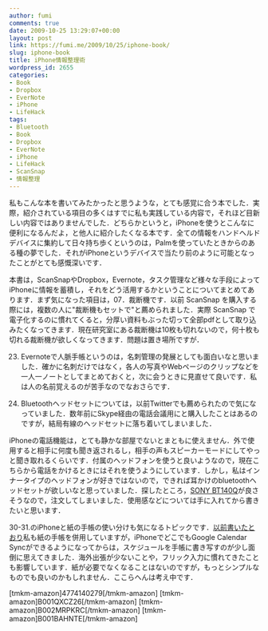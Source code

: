 ```yaml
---
author: fumi
comments: true
date: 2009-10-25 13:29:07+00:00
layout: post
link: https://fumi.me/2009/10/25/iphone-book/
slug: iphone-book
title: iPhone情報整理術
wordpress_id: 2655
categories:
- Book
- Dropbox
- EverNote
- iPhone
- LifeHack
tags:
- Bluetooth
- Book
- Dropbox
- EverNote
- iPhone
- LifeHack
- ScanSnap
- 情報整理
---
```


私もこんな本を書いてみたかったと思うような，とても感覚に合う本でした．実際，紹介されている項目の多くはすでに私も実践している内容で，それほど目新しい内容ではありませんでした．どちらかというと，iPhoneを使うとこんなに便利になるんだよ，と他人に紹介したくなる本です．全ての情報をハンドヘルドデバイスに集約して日々持ち歩くというのは，Palmを使っていたときからのある種の夢でした．それがiPhoneというデバイスで当たり前のように可能となったことがとても感慨深いです．




本書は，ScanSnapやDropbox，Evernote，タスク管理など様々な手段によってiPhoneに情報を蓄積し，それをどう活用するかということについてまとめてあります．まず気になった項目は，07．裁断機です．以前 ScanSnap を購入する際には，複数の人に"裁断機もセットで"と薦められました．実際 ScanSnap で 電子化するのに慣れてくると，分厚い資料もぶった切って全部pdfとして取り込みたくなってきます．現在研究室にある裁断機は10枚も切れないので，何十枚も切れる裁断機が欲しくなってきます．問題は置き場所ですが．




23. Evernoteで人脈手帳というのは，名刺管理の発展としても面白いなと思いました．確かに名刺だけではなく，各人の写真やWebページのクリップなどを一人一ノートとしてまとめておくと，次に会うときに見直せて良いです．私は人の名前覚えるのが苦手なのでなおさらです．




29. Bluetoothヘッドセットについては，以前Twitterでも薦められたので気になっていました．数年前にSkype経由の電話会議用にと購入したことはあるのですが，結局有線のヘッドセットに落ち着いてしまいました．




iPhoneの電話機能は，とても静かな部屋でないとまともに使えません．外で使用すると相手に何度も聞き返されるし，相手の声もスピーカーモードにしてやっと聞き取れるくらいです．付属のヘッドフォンを使うと良いようなので，現在こちらから電話をかけるときにはそれを使うようにしています．しかし，私はインナータイプのヘッドフォンが好きではないので，できれば耳かけのbluetoothヘッドセットが欲しいなと思っていました．探したところ，[SONY BT140Q](http://www.amazon.co.jp/SONY-%E3%83%AF%E3%82%A4%E3%83%A4%E3%83%AC%E3%82%B9%E3%82%B9%E3%83%86%E3%83%AC%E3%82%AA%E3%83%98%E3%83%83%E3%83%89%E3%82%BB%E3%83%83%E3%83%88-BT140Q-%E3%83%96%E3%83%A9%E3%83%83%E3%82%AF-DR-BT140Q/dp/B001BAHNTE%3FSubscriptionId%3DAKIAIAILLLDE7T4Q5BMQ%26tag%3Dtorrydiary-22%26linkCode%3Dxm2%26camp%3D2025%26creative%3D165953%26creativeASIN%3DB001BAHNTE)が良さそうなので，注文してしまいました．使用感などについては手に入れてから書きたいと思います．




30-31.のiPhoneと紙の手帳の使い分けも気になるトピックです．[以前書いたとおり](http://fumi.me/2009/01/08/notebook/)私も紙の手帳を併用していますが，iPhoneでどこでもGoogle Calendar Syncができるようになってからは，スケジュールを手帳に書き写すのが少し面倒に思えてきました．海外出張が少ないことや，フリック入力に慣れてきたことも影響しています．紙が必要でなくなることはないのですが，もっとシンプルなものでも良いのかもしれません．ここらへんは考え中です．



[tmkm-amazon]4774140279[/tmkm-amazon]
[tmkm-amazon]B001QXCZ26[/tmkm-amazon]
[tmkm-amazon]B002MRPKRC[/tmkm-amazon]
[tmkm-amazon]B001BAHNTE[/tmkm-amazon]
